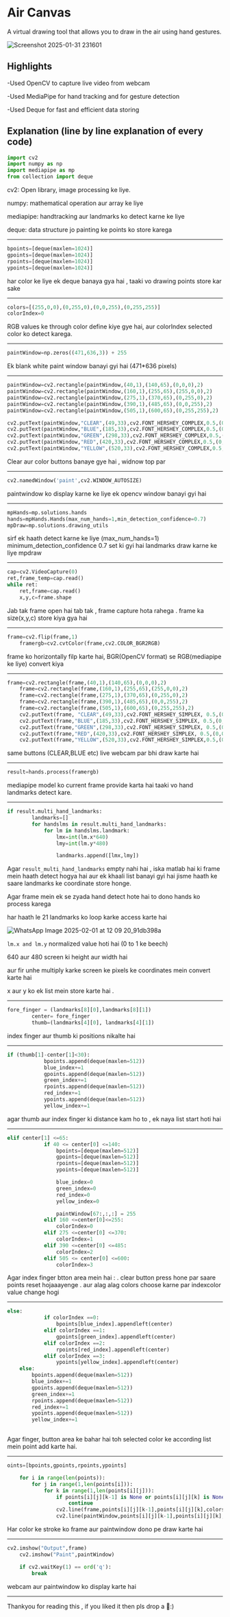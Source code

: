 # Air Canvas
 A virtual drawing tool that allows you to draw in the air using hand gestures.
 
 ![Screenshot 2025-01-31 231601](https://github.com/user-attachments/assets/da694dd0-ceb1-4f44-8929-5cc1ef409bd6)

 
## Highlights
-Used OpenCV to capture live video from webcam

-Used MediaPipe for hand tracking and for gesture detection

-Used Deque for fast and efficient data storing

## Explanation (line by line explanation of every code)

```python
import cv2
import numpy as np
import mediapipe as mp
from collection import deque
```
cv2: Open library, image processing ke liye.

numpy: mathematical operation aur array ke liye

mediapipe: handtracking aur landmarks ko detect karne ke liye

deque: data structure jo painting ke points ko store karega

---

```python
bpoints=[deque(maxlen=1024)]
gpoints=[deque(maxlen=1024)]
rpoints=[deque(maxlen=1024)]
ypoints=[deque(maxlen=1024)]
```
har color ke liye ek deque banaya gya hai , taaki vo drawing points store kar sake

---

```python
colors=[(255,0,0),(0,255,0),(0,0,255),(0,255,255)]
colorIndex=0
```
RGB values ke through color define kiye gye hai, aur colorIndex selected color ko detect karega.

---

```python
paintWindow=np.zeros((471,636,3)) + 255
```
Ek blank white paint window banayi gyi hai (471*636 pixels)

---

```python
paintWindow=cv2.rectangle(paintWindow,(40,1),(140,65),(0,0,0),2)
paintWindow=cv2.rectangle(paintWindow,(160,1),(255,65),(255,0,0),2)
paintWindow=cv2.rectangle(paintWindow,(275,1),(370,65),(0,255,0),2)
paintWindow=cv2.rectangle(paintWindow,(390,1),(485,65),(0,0,255),2)
paintWindow=cv2.rectangle(paintWindow,(505,1),(600,65),(0,255,255),2)

cv2.putText(paintWindow,"CLEAR",(49,33),cv2.FONT_HERSHEY_COMPLEX,0.5,(0,0,0),2,cv2.LINE_AA)
cv2.putText(paintWindow,"BLUE",(185,33),cv2.FONT_HERSHEY_COMPLEX,0.5,(0,0,0),2,cv2.LINE_AA)
cv2.putText(paintWindow,"GREEN",(298,33),cv2.FONT_HERSHEY_COMPLEX,0.5,(0,0,0),2,cv2.LINE_AA)
cv2.putText(paintWindow,"RED",(420,33),cv2.FONT_HERSHEY_COMPLEX,0.5,(0,0,0),2,cv2.LINE_AA)
cv2.putText(paintWindow,"YELLOW",(520,33),cv2.FONT_HERSHEY_COMPLEX,0.5,(0,0,0),2,cv2.LINE_AA)
```
Clear aur color buttons banaye gye hai , widnow top par

---

```python
cv2.namedWindow('paint',cv2.WINDOW_AUTOSIZE)
```
paintwindow ko display karne ke liye ek opencv window banayi gyi hai

---

```python
mpHands=mp.solutions.hands
hands=mpHands.Hands(max_num_hands=1,min_detection_confidence=0.7)
mpDraw=mp.solutions.drawing_utils
```
sirf ek haath detect karne ke liye (max_num_hands=1)
minimum_detection_confidence 0.7 set ki gyi hai
landmarks draw karne ke liye mpdraw

---

```python
cap=cv2.VideoCapture(0)
ret,frame_temp=cap.read()
while ret:
    ret,frame=cap.read()
    x,y,c=frame.shape
```
Jab tak frame open hai tab tak , frame capture hota rahega .
frame ka size(x,y,c) store kiya gya hai 

---

```python
frame=cv2.flip(frame,1)
    framergb=cv2.cvtColor(frame,cv2.COLOR_BGR2RGB)
```
frame ko horizontally filp karte hai, BGR(OpenCV format) se RGB(mediapipe ke liye) convert kiya

---

```python
frame=cv2.rectangle(frame,(40,1),(140,65),(0,0,0),2)
    frame=cv2.rectangle(frame,(160,1),(255,65),(255,0,0),2)
    frame=cv2.rectangle(frame,(275,1),(370,65),(0,255,0),2)
    frame=cv2.rectangle(frame,(390,1),(485,65),(0,0,255),2)
    frame=cv2.rectangle(frame,(505,1),(600,65),(0,255,255),2)
    cv2.putText(frame, "CLEAR",(49,33),cv2.FONT_HERSHEY_SIMPLEX, 0.5,(0,0,0),2,cv2.LINE_AA)
    cv2.putText(frame,"BLUE",(185,33),cv2.FONT_HERSHEY_SIMPLEX, 0.5,(0,0,0),2,cv2.LINE_AA)
    cv2.putText(frame,"GREEN",(298,33),cv2.FONT_HERSHEY_SIMPLEX, 0.5,(0,0,0),2,cv2.LINE_AA)
    cv2.putText(frame,"RED",(420,33),cv2.FONT_HERSHEY_SIMPLEX, 0.5,(0,0,0),2,cv2.LINE_AA)
    cv2.putText(frame,"YELLOW",(520,33),cv2.FONT_HERSHEY_SIMPLEX,0.5,(0,0,0),2,cv2.LINE_AA)
```
same buttons (CLEAR,BLUE etc) live webcam par bhi draw karte hai 

---

```python
result=hands.process(framergb)
```
mediapipe model ko current frame provide karta hai taaki vo hand landmarks detect kare.

---

```python
if result.multi_hand_landmarks:
        landmarks=[]
        for handslms in result.multi_hand_landmarks:
            for lm in handslms.landmark:
                lmx=int(lm.x*640)
                lmy=int(lm.y*480)

                landmarks.append([lmx,lmy])

```
Agar `result_multi_hand_landmarks` empty nahi hai , iska matlab hai ki frame mein haath detect hogya hai aur ek khaali list banayi gyi hai jisme haath ke saare landmarks ke coordinate store honge.

Agar frame mein ek se zyada hand detect hote hai to dono hands ko process karega

har haath le 21 landmarks ko loop karke access karte hai 

![WhatsApp Image 2025-02-01 at 12 09 20_91db398a](https://github.com/user-attachments/assets/73ab6df3-84dc-4fec-9a40-b9f4a442ce3b)


`lm.x and lm.y` normalized value hoti hai (0 to 1 ke beech)

640 aur 480 screen ki height aur width hai 

aur fir unhe multiply karke screen ke pixels ke coordinates mein convert karte hai 

x aur y ko ek list mein store karte hai .

---

```python
fore_finger = (landmarks[8][0],landmarks[8][1])
        center= fore_finger
        thumb=(landmarks[4][0], landmarks[4][1])
```
index finger aur thumb ki positions nikalte hai

---

```python
if (thumb[1]-center[1]<30):
            bpoints.append(deque(maxlen=512))
            blue_index+=1
            gpoints.append(deque(maxlen=512))
            green_index+=1
            rpoints.append(deque(maxlen=512))
            red_index+=1
            ypoints.append(deque(maxlen=512))
            yellow_index+=1

```
agar thumb aur index finger ki distance kam ho to , ek naya list start hoti hai 

---

```python
elif center[1] <=65:
            if 40 <= center[0] <=140:
                bpoints=[deque(maxlen=512)]
                gpoints=[deque(maxlen=512)]
                rpoints=[deque(maxlen=512)]
                ypoints=[deque(maxlen=512)]

                blue_index=0
                green_index=0
                red_index=0
                yellow_index=0

                paintWindow[67:,:,:] = 255
            elif 160 <=center[0]<=255:
                colorIndex=0
            elif 275 <=center[0] <=370:
                colorIndex=1
            elif 390 <=center[0] <=485:
                colorIndex=2
            elif 505 <= center[0] <=600:
                colorIndex=3
```
Agar index finger btton area mein hai :
. clear button press hone par saare points reset hojaaayenge
. aur alag alag colors choose karne par indexcolor value change hogi

---

```python
else:
            if colorIndex ==0:
                bpoints[blue_index].appendleft(center)
            elif colorIndex ==1:
                gpoints[green_index].appendleft(center)
            elif colorIndex ==2:
                rpoints[red_index].appendleft(center)
            elif colorIndex ==3:
                ypoints[yellow_index].appendleft(center)
    else:
        bpoints.append(deque(maxlen=512))
        blue_index+=1
        gpoints.append(deque(maxlen=512))
        green_index+=1
        rpoints.append(deque(maxlen=512))
        red_index+=1
        ypoints.append(deque(maxlen=512))
        yellow_index+=1
    
```
Agar finger, button area ke bahar hai toh selected color ke according list mein point add karte hai.

---

```python
oints=[bpoints,gpoints,rpoints,ypoints]

    for i in range(len(points)):
        for j in range(1,len(points[i])):
            for k in range(1,len(points[i][j])):
                if points[i][j][k-1] is None or points[i][j][k] is None:
                    continue
                cv2.line(frame,points[i][j][k-1],points[i][j][k],colors[i],2)
                cv2.line(paintWindow,points[i][j][k-1],points[i][j][k],colors[i],2)
```
Har color ke stroke ko frame aur paintwindow dono pe draw karte hai 

---

```python
cv2.imshow("Output",frame)
    cv2.imshow("Paint",paintWindow)

    if cv2.waitKey(1) == ord('q'):
        break
```
webcam aur paintwindow ko display karte hai 

---
Thankyou for reading this , if you liked it then pls drop a 🌟:)


